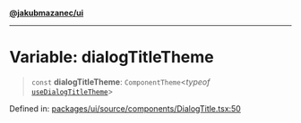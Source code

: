 [**@jakubmazanec/ui**](../README.md)

---

# Variable: dialogTitleTheme

> `const` **dialogTitleTheme**: `ComponentTheme`\<_typeof_
> [`useDialogTitleTheme`](../functions/useDialogTitleTheme.md)\>

Defined in:
[packages/ui/source/components/DialogTitle.tsx:50](https://github.com/jakubmazanec/tools/blob/90a5050fae768000bb00b2044438762c3c8c0f98/packages/ui/source/components/DialogTitle.tsx#L50)
